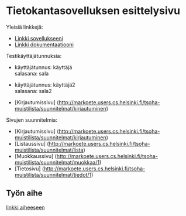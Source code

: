 # Tietokantasovelluksen esittelysivu

Yleisiä linkkejä:

* [Linkki sovellukseeni](http://markoete.users.cs.helsinki.fi/tsoha-muistilista)
* [Linkki dokumentaatiooni](https://github.com/makevertti/tsoha-muistilista/blob/master/doc/dokumentaatio.pdf)

Testikäyttäjätunnuksia:

* käyttäjätunnus: käyttäjä  
  salasana: sala
  
* käyttäjätunnus: käyttäjä2  
  salasana: sala2
  
* [Kirjautumissivu] (http://markoete.users.cs.helsinki.fi/tsoha-muistilista/suunnitelmat/kirjautuminen)  

Sivujen suunnitelmia:

* [Kirjautumissivu] (http://markoete.users.cs.helsinki.fi/tsoha-muistilista/suunnitelmat/kirjautuminen)
* [Listaussivu] (http://markoete.users.cs.helsinki.fi/tsoha-muistilista/suunnitelmat/lista)
* [Muokkaussivu] (http://markoete.users.cs.helsinki.fi/tsoha-muistilista/suunnitelmat/muokkaa/1)
* [Tietosivu] (http://markoete.users.cs.helsinki.fi/tsoha-muistilista/suunnitelmat/tiedot/1)

## Työn aihe

[linkki aiheeseen](http://advancedkittenry.github.io/suunnittelu_ja_tyoymparisto/aiheet/Muistilista.html) 
